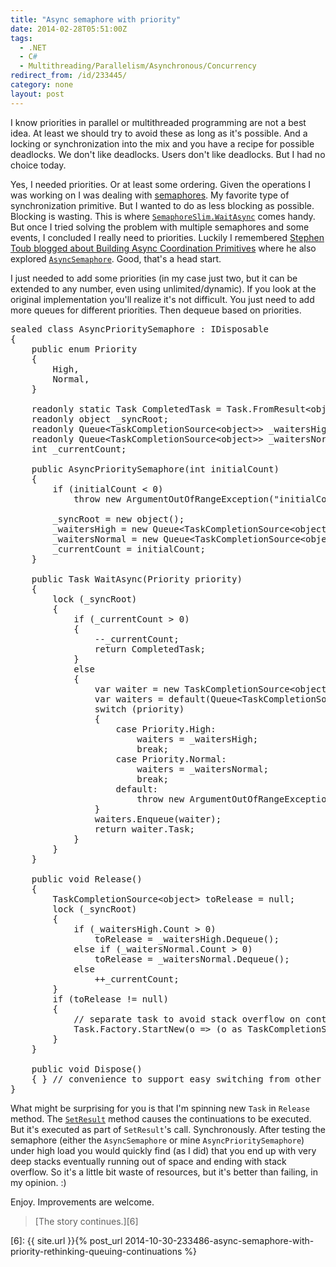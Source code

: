```yaml
---
title: "Async semaphore with priority"
date: 2014-02-28T05:51:00Z
tags:
  - .NET
  - C#
  - Multithreading/Parallelism/Asynchronous/Concurrency
redirect_from: /id/233445/
category: none
layout: post
---
```

I know priorities in parallel or multithreaded programming are not a best idea. At least we should try to avoid these as long as it's possible. And a locking or synchronization into the mix and you have a recipe for possible deadlocks. We don't like deadlocks. Users don't like deadlocks. But I had no choice today.

<!-- excerpt -->

Yes, I needed priorities. Or at least some ordering. Given the operations I was working on I was dealing with [semaphores][1]. My favorite type of synchronization primitive. But I wanted to do as less blocking as possible. Blocking is wasting. This is where [`SemaphoreSlim.WaitAsync`][4] comes handy. But once I tried solving the problem with multiple semaphores and some events, I concluded I really need to priorities. Luckily I remembered [Stephen Toub blogged about Building Async Coordination Primitives][2] where he also explored [`AsyncSemaphore`][3]. Good, that's a head start.

I just needed to add some priorities (in my case just two, but it can be extended to any number, even using unlimited/dynamic). If you look at the original implementation you'll realize it's not difficult. You just need to add more queues for different priorities. Then dequeue based on priorities.

<pre class="brush:csharp">
sealed class AsyncPrioritySemaphore : IDisposable
{
	public enum Priority
	{
		High,
		Normal,
	}

	readonly static Task CompletedTask = Task.FromResult&lt;object&gt;(null);
	readonly object _syncRoot;
	readonly Queue&lt;TaskCompletionSource&lt;object&gt;&gt; _waitersHigh;
	readonly Queue&lt;TaskCompletionSource&lt;object&gt;&gt; _waitersNormal;
	int _currentCount;

	public AsyncPrioritySemaphore(int initialCount)
	{
		if (initialCount &lt; 0)
			throw new ArgumentOutOfRangeException("initialCount");

		_syncRoot = new object();
		_waitersHigh = new Queue&lt;TaskCompletionSource&lt;object&gt;&gt;();
		_waitersNormal = new Queue&lt;TaskCompletionSource&lt;object&gt;&gt;();
		_currentCount = initialCount;
	}

	public Task WaitAsync(Priority priority)
	{
		lock (_syncRoot)
		{
			if (_currentCount &gt; 0)
			{
				--_currentCount;
				return CompletedTask;
			}
			else
			{
				var waiter = new TaskCompletionSource&lt;object&gt;();
				var waiters = default(Queue&lt;TaskCompletionSource&lt;object&gt;&gt;);
				switch (priority)
				{
					case Priority.High:
						waiters = _waitersHigh;
						break;
					case Priority.Normal:
						waiters = _waitersNormal;
						break;
					default:
						throw new ArgumentOutOfRangeException("priority");
				}
				waiters.Enqueue(waiter);
				return waiter.Task;
			}
		}
	}

	public void Release()
	{
		TaskCompletionSource&lt;object&gt; toRelease = null;
		lock (_syncRoot)
		{
			if (_waitersHigh.Count &gt; 0)
				toRelease = _waitersHigh.Dequeue();
			else if (_waitersNormal.Count &gt; 0)
				toRelease = _waitersNormal.Dequeue();
			else
				++_currentCount;
		}
		if (toRelease != null)
		{
			// separate task to avoid stack overflow on continuations
			Task.Factory.StartNew(o =&gt; (o as TaskCompletionSource&lt;object&gt;).SetResult(null), toRelease, TaskCreationOptions.HideScheduler).Wait();
		}
	}

	public void Dispose()
	{ } // convenience to support easy switching from other primitives
}
</pre>

What might be surprising for you is that I'm spinning new `Task` in `Release` method. The [`SetResult`][5] method causes the continuations to be executed. But it's executed as part of `SetResult`'s call. Synchronously. After testing the semaphore (either the `AsyncSemaphore` or mine `AsyncPrioritySemaphore`) under high load you would quickly find (as I did) that you end up with very deep stacks eventually running out of space and ending with stack overflow. So it's a little bit waste of resources, but it's better than failing, in my opinion. :)

Enjoy. Improvements are welcome.

> [The story continues.][6]

[1]: http://en.wikipedia.org/wiki/Semaphore_(programming)
[2]: http://social.msdn.microsoft.com/Search/en-US?query=%22Building%20Async%20Coordination%20Primitives%22&beta=0&rn=.NET+Parallel+Programming&rq=site:blogs.msdn.com/b/pfxteam/&ac=4
[3]: http://blogs.msdn.com/b/pfxteam/archive/2012/02/12/10266983.aspx
[4]: http://msdn.microsoft.com/en-us/library/hh462723(v=vs.110).aspx
[5]: http://msdn.microsoft.com/en-us/library/dd449202(v=vs.110).aspx
[6]: {{ site.url }}{% post_url 2014-10-30-233486-async-semaphore-with-priority-rethinking-queuing-continuations %}
